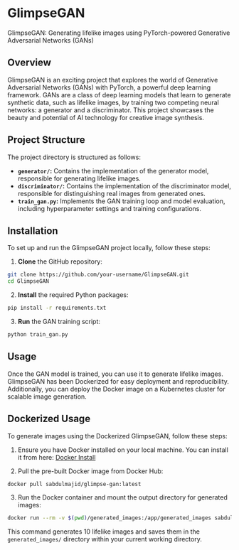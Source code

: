 # GlimpseGAN

GlimpseGAN: Generating lifelike images using PyTorch-powered Generative Adversarial Networks (GANs)

## Overview

GlimpseGAN is an exciting project that explores the world of Generative Adversarial Networks (GANs) with PyTorch, a powerful deep learning framework. GANs are a class of deep learning models that learn to generate synthetic data, such as lifelike images, by training two competing neural networks: a generator and a discriminator. This project showcases the beauty and potential of AI technology for creative image synthesis.

## Project Structure

The project directory is structured as follows:

- **`generator/`:** Contains the implementation of the generator model, responsible for generating lifelike images.
- **`discriminator/`:** Contains the implementation of the discriminator model, responsible for distinguishing real images from generated ones.
- **`train_gan.py`:** Implements the GAN training loop and model evaluation, including hyperparameter settings and training configurations.

## Installation

To set up and run the GlimpseGAN project locally, follow these steps:

1. **Clone** the GitHub repository:

```bash
git clone https://github.com/your-username/GlimpseGAN.git
cd GlimpseGAN
```

2. **Install** the required Python packages:
```bash
pip install -r requirements.txt
```

3. **Run** the GAN training script:
```bash
python train_gan.py
```

## Usage

Once the GAN model is trained, you can use it to generate lifelike images. GlimpseGAN has been Dockerized for easy deployment and reproducibility. Additionally, you can deploy the Docker image on a Kubernetes cluster for scalable image generation.

## Dockerized Usage

To generate images using the Dockerized GlimpseGAN, follow these steps:

1. Ensure you have Docker installed on your local machine. You can install it from here: [Docker Install](https://www.docker.com/products/docker-desktop/)

2. Pull the pre-built Docker image from Docker Hub:
```bash
docker pull sabdulmajid/glimpse-gan:latest
```

3. Run the Docker container and mount the output directory for generated images:
```bash
docker run --rm -v $(pwd)/generated_images:/app/generated_images sabdulmajid/glimpse-gan:latest python generate_images.py --num_images 10 --output_dir /app/generated_images/
```
This command generates 10 lifelike images and saves them in the `generated_images/` directory within your current working directory.

